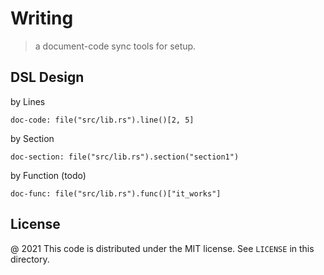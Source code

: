 # Writing 

> a document-code sync tools for setup.

## DSL Design

by Lines

```writing
doc-code: file("src/lib.rs").line()[2, 5]
```

by Section

```writing
doc-section: file("src/lib.rs").section("section1")
```

by Function (todo)

```writing
doc-func: file("src/lib.rs").func()["it_works"]
```

License
---

@ 2021 This code is distributed under the MIT license. See `LICENSE` in this directory.
